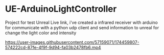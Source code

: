 # UE-ArduinoLightController
 
Project for test Unreal Live link, i've created a infrared receiver with arduino for communicate with a python udp client and send information to unreal for change the light color and intensity


https://user-images.githubusercontent.com/57159071/174459807-574222cd-87fe-4f9f-9d94-fa03b2478fb6.mp4

